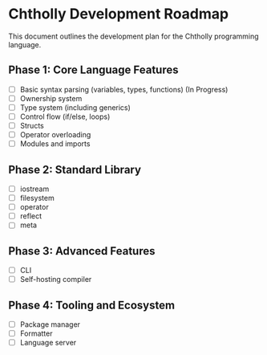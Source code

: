 # Chtholly Development Roadmap

This document outlines the development plan for the Chtholly programming language.

## Phase 1: Core Language Features

- [ ] Basic syntax parsing (variables, types, functions) (In Progress)
- [ ] Ownership system
- [ ] Type system (including generics)
- [ ] Control flow (if/else, loops)
- [ ] Structs
- [ ] Operator overloading
- [ ] Modules and imports

## Phase 2: Standard Library

- [ ] iostream
- [ ] filesystem
- [ ] operator
- [ ] reflect
- [ ] meta

## Phase 3: Advanced Features

- [ ] CLI
- [ ] Self-hosting compiler

## Phase 4: Tooling and Ecosystem

- [ ] Package manager
- [ ] Formatter
- [ ] Language server
